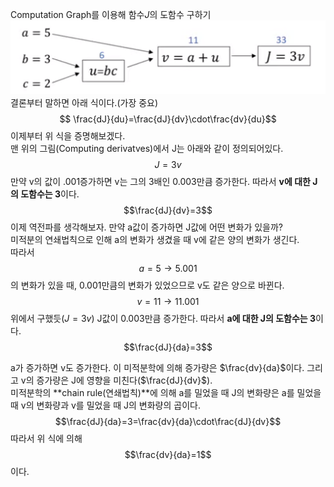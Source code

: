 Computation Graph를 이용해 함수$J$의 도함수 구하기
![cg](./img/cg2.png)
결론부터 말하면 아래 식이다.(가장 중요)
$$ \frac{dJ}{du}=\frac{dJ}{dv}\cdot\frac{dv}{du}$$
이제부터 위 식을 증명해보겠다.  
맨 위의 그림(Computing derivatves)에서 J는 아래와 같이 정의되어있다.
$$J=3v$$
만약 v의 값이 .001증가하면 v는 그의 3배인 0.003만큼 증가한다. 따라서 **v에 대한 J의 도함수는 3**이다.
$$\frac{dJ}{dv}=3$$
이제 역전파를 생각해보자. 만약 a값이 증가하면 J값에 어떤 변화가 있을까?  
미적분의 연쇄법칙으로 인해 a의 변화가 생겼을 때 v에 같은 양의 변화가 생긴다.  
따라서
$$a=5\rightarrow 5.001$$
의 변화가 있을 때, 0.001만큼의 변화가 있었으므로 v도 같은 양으로 바뀐다.
$$v=11\rightarrow 11.001$$
위에서 구했듯($J=3v$) J값이 0.003만큼 증가한다. 따라서 **a에 대한 J의 도함수는 3**이다.
$$\frac{dJ}{da}=3$$

a가 증가하면 v도 증가한다. 이 미적분학에 의해 증가량은 $\frac{dv}{da}$이다. 그리고 v의 증가량은 J에 영향을 미친다($\frac{dJ}{dv}$).  
 미적분학의 **chain rule(연쇄법칙)**에 의해 a를 밀었을 때 J의 변화량은 a를 밀었을 때 v의 변화량과 v를 밀었을 때 J의 변화량의 곱이다.
$$\frac{dJ}{da}=3=\frac{dv}{da}\cdot\frac{dJ}{dv}$$
따라서 위 식에 의해
$$\frac{dv}{da}=1$$
이다.

